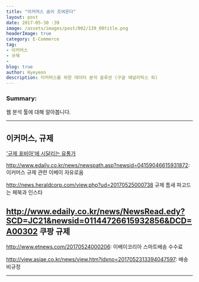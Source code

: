 ```yaml
---
title: "이커머스 숨이 조여온다"
layout: post
date: 2017-05-30 :39
image: /assets/images/post/002/139_00title.png
headerImage: true
category: E-Commerce
tag:
- 이커머스
- 규제
-
blog: true
author: Hyeyeon
description: 이커머스를 위한 데이터 분석 솔루션 (구글 애널리틱스 외)
---
```


### Summary:

웹 분석 툴에 대해 알아봅니다.

---

## 이커머스, 규제

['규제 포비아'에 시달리는 유통가](http://www.mt.co.kr/view/mtview.php?type=1&no=2017052217251642263&outlink=1)

http://www.edaily.co.kr/news/newspath.asp?newsid=04159046615931872: 이커머스 규제 관련 이베이 자유로움

http://news.heraldcorp.com/view.php?ud=20170525000738
규제 틈새 파고드는 페북과 인스타

http://www.edaily.co.kr/news/NewsRead.edy?SCD=JC21&newsid=01144726615932856&DCD=A00302 쿠팡 규제
---



http://www.etnews.com/20170524000206: 이베이코리아 스마트배송 수수료

http://view.asiae.co.kr/news/view.htm?idxno=2017052313394047597: 배송비규정


---
